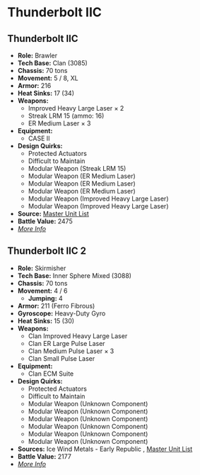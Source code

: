 # Thunderbolt IIC 

## Thunderbolt IIC 

- **Role:** Brawler 
- **Tech Base:** Clan (3085) 
- **Chassis:** 70 tons 
- **Movement:** 5 / 8, XL 
- **Armor:** 216 
- **Heat Sinks:** 17 (34) 
- **Weapons:** 
  - Improved Heavy Large Laser × 2 
  - Streak LRM 15 (ammo: 16) 
  - ER Medium Laser × 3 
- **Equipment:** 
  - CASE II 
- **Design Quirks:** 
  - Protected Actuators 
  - Difficult to Maintain 
  - Modular Weapon (Streak LRM 15) 
  - Modular Weapon (ER Medium Laser) 
  - Modular Weapon (ER Medium Laser) 
  - Modular Weapon (ER Medium Laser) 
  - Modular Weapon (Improved Heavy Large Laser) 
  - Modular Weapon (Improved Heavy Large Laser) 
- **Source:** [Master Unit List](http://masterunitlist.info/Unit/Details/5239) 
- **Battle Value:** 2475 
- [*More Info*](thunderbolt_iic/thunderbolt_iic.md) 

## Thunderbolt IIC 2 

- **Role:** Skirmisher 
- **Tech Base:** Inner Sphere Mixed (3088) 
- **Chassis:** 70 tons 
- **Movement:** 4 / 6 
  - **Jumping:** 4 
- **Armor:** 211 (Ferro Fibrous) 
- **Gyroscope:** Heavy-Duty Gyro 
- **Heat Sinks:** 15 (30) 
- **Weapons:** 
  - Clan Improved Heavy Large Laser 
  - Clan ER Large Pulse Laser 
  - Clan Medium Pulse Laser × 3 
  - Clan Small Pulse Laser 
- **Equipment:** 
  - Clan ECM Suite 
- **Design Quirks:** 
  - Protected Actuators 
  - Difficult to Maintain 
  - Modular Weapon (Unknown Component) 
  - Modular Weapon (Unknown Component) 
  - Modular Weapon (Unknown Component) 
  - Modular Weapon (Unknown Component) 
  - Modular Weapon (Unknown Component) 
  - Modular Weapon (Unknown Component) 
- **Sources:** Ice Wind Metals - Early Republic , [Master Unit List](http://masterunitlist.info/Unit/Details/5240) 
- **Battle Value:** 2177 
- [*More Info*](thunderbolt_iic/thunderbolt_iic_2.md) 

